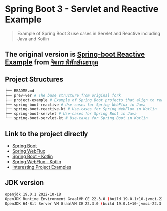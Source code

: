 # Spring Boot 3 - Servlet and Reactive Example

> Example of Spring Boot 3 use cases in Servlet and Reactive including Java and Kotlin

## The original version is [Spring-boot Reactive Example](https://github.com/jittagornp/spring-boot-reactive-example) from [จิตกร พิทักษ์เมธากุล](https://www.jittagornp.me/)

## Project Structures

```bash
├── README.md
├── prev-ver # The base structure from original fork
├── project-example # Example of Spring Boot projects that align to real world scenarios
├── spring-boot-reactive # Use-cases for Spring WebFlux in Java
├── spring-boot-reactive-kt # Use-cases for Spring WebFlux in Kotlin
├── spring-boot-servlet # Use-cases for Spring Boot in Java
└── spring-boot-servlet-kt # Use-cases for Spring Boot in Kotlin
```

## Link to the project directly

- [Spring Boot](https://github.com/marttp/spring-boot-3-example-incl-reactive/tree/main/spring-boot-servlet)
- [Spring WebFlux](https://github.com/marttp/spring-boot-3-example-incl-reactive/tree/main/spring-boot-reactive)
- [Spring Boot - Kotlin](https://github.com/marttp/spring-boot-3-example-incl-reactive/tree/main/spring-boot-servlet-kt)
- [Spring WebFlux - Kotlin](https://github.com/marttp/spring-boot-3-example-incl-reactive/tree/main/spring-boot-reactive-kt)
- [Interesting Project Examples](https://github.com/marttp/spring-boot-3-example-incl-reactive/tree/main/project-example)

## JDK version

```bash
openjdk 19.0.1 2022-10-18
OpenJDK Runtime Environment GraalVM CE 22.3.0 (build 19.0.1+10-jvmci-22.3-b08)
OpenJDK 64-Bit Server VM GraalVM CE 22.3.0 (build 19.0.1+10-jvmci-22.3-b08, mixed mode, sharing)
```

